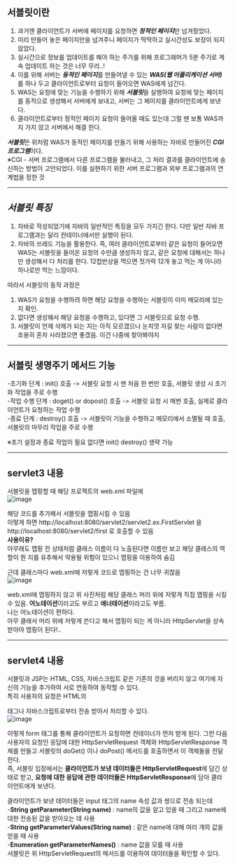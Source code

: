 **서블릿**이란  
---------------------------------------------------------------------
1. 과거엔 클라이언트가 서버에 페이지를 요청하면 ***정적인 페이지***만 넘겨줬었다.  
2. 미리 만들어 놓은 페이지만을 넘겨주니 페이지가 딱딱하고 실시간성도 보장이 되지 않았다.  
3. 실시간으로 정보를 업데이트를 해야 하는 주가를 위해 프로그래머가 5분 주기로 계속 업데이트 하는 것은 너무 무리..!  
4. 이를 위해 서버는 ***동적인 페이지***를 만들어낼 수 있는 ***WAS(웹 어플리케이션 서버)*** 를 하나 두고 클라이언트로부터 요청이 들어오면 WAS에게 넘긴다.  
5. WAS는 요청에 맞는 기능을 수행하기 위해 ***서블릿***을 실행하여 요청에 맞는 페이지를 동적으로 생성해서 서버에게 보내고, 서버는 그 페이지를 클라이언트에게 보낸다.  
6. 클라이언트로부터 정적인 페이지 요청이 들어올 때도 있는데 그럴 땐 보통 WAS까지 가지 않고 서버에서 해결 한다.  
  
***서블릿***은 위처럼 WAS가 동적인 페이지를 만들기 위해 사용하는 자바로 만들어진 ***CGI 프로그램***이다.  
※CGI -  서버 프로그램에서 다른 프로그램을 불러내고, 그 처리 결과를 클라이언트에 송신하는 방법이 고안되었다. 이를 실현하기 위한 서버 프로그램과 외부 프로그램과의 연계법을 정한 것  
***  
***서블릿 특징***  
---------------------------------------------------------------------
1. 자바로 작성되었기에 자바의 일반적인 특징을 모두 가지긴 한다. 다만 일반 자바 프로그램과는 달리 컨테이너에서만 실행이 된다.  
2. 자바의 쓰레드 기능을 활용한다. 즉, 여러 클라이언트로부터 같은 요청이 들어오면 WAS는 서블릿을 들어온 요청의 수만큼 생성하지 않고, 같은 요청에 대해서는 하나만 생성해서 다 처리를 한다. 12첩반상을 먹으면 젓가락 12개 놓고 먹는 게 아니라 하나로만 먹는 느낌이다.  
  
따라서 서블릿의 동작 과정은    
1. WAS가 요청을 수행하려 하면 해당 요청을 수행하는 서블릿이 이미 메모리에 있는 지 확인.  
2. 없다면 생성해서 해당 요청을 수행하고, 있다면 그 서블릿으로 요청 수행.  
3. 서블릿이 언제 삭제가 되는 지는 아직 모르겠으나 눈치껏 자길 찾는 사람이 없다면 조용히 혼자 사라졌으면 좋겠음. 이건 나중에 찾아봐야지  
***
**서블릿 생명주기** 메서드 기능  
---------------------------------------------------------------------  
-초기화 단계 : init() 호출 -> 서블릿 요청 시 맨 처음 한 번만 호출, 서블릿 생성 시 초기화 작업을 주로 수행  
-작업 수행 단계 : doget() or dopost() 호출 -> 서블릿 요청 시 매번 호출, 실제로 클라이언트가 요청하는 작업 수행  
-종료 단계 : destroy() 호출 -> 서블릿이 기능을 수행하고 메모리에서 소멸될 때 호출, 서블릿의 마무리 작업을 주로 수행   

※초기 설정과 종료 작업이 필요 없다면 init() destroy() 생략 가능  
***
**servlet3 내용**
---------------------------------------------------------------------  
서블릿을 맵핑할 때 해당 프로젝트의 web.xml 파일에  
  ![image](https://user-images.githubusercontent.com/51132077/85551596-1cd29d00-b65d-11ea-8c3f-880e533e14a8.png)

해당 코드를 추가해서 서블릿을 맵핑시킬 수 있음  
이렇게 하면 http://localhost:8080/servlet2/servlet2.ex.FirstServlet 을  http://localhost:8080/servlet2/first 로 호출할 수 있음  
**사용이유?**  
아무래도 맵핑 전 상태처럼 클래스 이름이 다 노출된다면 이름만 보고 해당 클래스의 역할이 뭔 지를 유추해서 악용될 위험이 있으니 맵핑을 이용하여 숨김  

근데 클래스마다 web.xml에 저렇게 코드로 맵핑하는 건 너무 귀찮음  
![image](https://user-images.githubusercontent.com/51132077/85551928-72a74500-b65d-11ea-9846-6dad1d465aed.png)

web.xml에 맵핑하지 않고 위 사진처럼 해당 클래스 머리 위에 저렇게 직접 맵핑을 시킬 수 있음. **어노테이션**이라고도 부르고 **애너테이션**이라고도 부름.  
나는 어노테이션이 편하다.  
아무 클래서 머리 위에 저렇게 쓴다고 해서 맵핑이 되는 게 아니라 HttpServlet을 상속 받아야 맵핑이 된다!..  
***
**servlet4 내용**  
---------------------------------------------------------------------  

서블릿과 JSP는 HTML, CSS, 자바스크립트 같은 기존의 것을 버리지 않고 여기에 자신의 기능을 추가하여 서로 연동하여 동작할 수 있다.  
특히 사용자의 요청은 HTML의 <form> 태그나 자바스크립트로부터 전송 받아서 처리할 수 있다.  
![image](https://user-images.githubusercontent.com/51132077/85740349-85dd1200-b73c-11ea-903c-68e8196eaaed.png)
  
이렇게 form 태그를 통해 클라이언트가 요청하면 컨테이너가 먼저 받게 된다. 그런 다음 사용자의 요청인 응답에 대한 HttpServletRequest 객체와 HttpServletResponse 객체를 만들고 서블릿의 doGet() 이나 doPost() 메서드를 호출하면서 이 객체들을 전달한다.  
즉, 서블릿 입장에서는 **클라이언트가 보낸 데이터들은 HttpServletRequest**에 담긴 상태로 받고, **요청에 대한 응답에 관한 데이터들은 HttpServletResponse**에 담아 클라이언트에게 보낸다.  

클라이언트가 보낸 데이터들은 input 태그의 name 속성 값과 쌍으로 전송 되는데  
-**String getParameter(String name)** : name의 값을 알고 있을 때 그리고 name에 대한 전송된 값을 받아오는 데 사용  
-**String getParameterValues(String name)** : 같은 name에 대해 여러 개의 값을 얻을 때 사용  
-**Enumeration getParameterNames()** : name 값을 모를 때 사용  
서블릿은 위 HttpServletRequest의 메서드를 이용하여 데이터들을 확인할 수 있다.  
  
